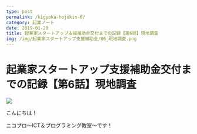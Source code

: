 ```yaml
---
type: post
permalink: /kigyoka-hojokin-6/
category: 起業ノート
date: 2019-01-20
title: 起業家スタートアップ支援補助金交付までの記録【第6話】現地調査
img: /img/起業家スタートアップ支援補助金/06_現地調査.png
---
```


# 起業家スタートアップ支援補助金交付までの記録【第6話】現地調査

<img class="post-in-image" src="/img/起業家スタートアップ支援補助金/06_現地調査.png"/>

こんにちは！

ニコプロ～ICT＆プログラミング教室～です！
